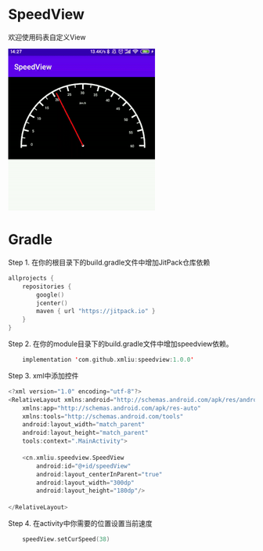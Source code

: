 # SpeedView
欢迎使用码表自定义View

![image](https://github.com/xmliu/SpeedView/blob/master/image/main.gif)

# Gradle
Step 1. 在你的根目录下的build.gradle文件中增加JitPack仓库依赖
 
```kotlin
allprojects {
    repositories {
        google()
        jcenter()
        maven { url "https://jitpack.io" }
    }
}
```

Step 2. 在你的module目录下的build.gradle文件中增加speedview依赖。

```kotlin
    implementation 'com.github.xmliu:speedview:1.0.0'
```

Step 3. xml中添加控件

```kotlin
<?xml version="1.0" encoding="utf-8"?>
<RelativeLayout xmlns:android="http://schemas.android.com/apk/res/android"
    xmlns:app="http://schemas.android.com/apk/res-auto"
    xmlns:tools="http://schemas.android.com/tools"
    android:layout_width="match_parent"
    android:layout_height="match_parent"
    tools:context=".MainActivity">

    <cn.xmliu.speedview.SpeedView
        android:id="@+id/speedView"
        android:layout_centerInParent="true"
        android:layout_width="300dp"
        android:layout_height="180dp"/>

</RelativeLayout>
```

Step 4. 在activity中你需要的位置设置当前速度

```kotlin
    speedView.setCurSpeed(38)
```